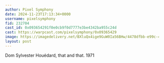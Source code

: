 ```yaml
---
author: Pixel Symphony
date: 2024-11-23T17:13:34+0000
username: pixelsymphony
fid: 232704
cast_id: 0x093654291f0e0cb9f0d7777e3be4342ba955c24d
cast: https://warpcast.com/pixelsymphony/0x09365429
image: https://imagedelivery.net/BXluQx4ige9GuW0Ia56BHw/4478dfbb-e99c-452f-8443-521357e6b400/original
layout: post
---
```

Dom Sylvester Houédard, that and that. 1971  

<img src='https://imagedelivery.net/BXluQx4ige9GuW0Ia56BHw/4478dfbb-e99c-452f-8443-521357e6b400/original' alt='' referrerpolicy='no-referrer'/>